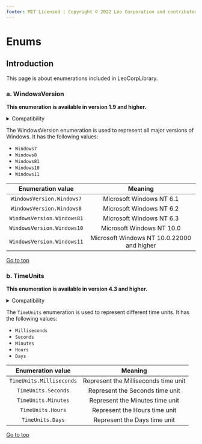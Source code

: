```yaml
---
footer: MIT Licensed | Copyright © 2022 Léo Corporation and contributors
---
```

# Enums
## Introduction
This page is about enumerations included in LeoCorpLibrary.
### a. WindowsVersion
**This enumeration is available in version 1.9 and higher.**

<details>
<summary>Compatibility</summary>

| Frameworks | LeoCorpLibrary | LeoCorpLibrary.Core |
| :-----: | :----------------: | :---------------------: |
| .NET 6 | ✔ | ✔ |
| .NET 5 | ✔ | ✔ |
| .NET Core 3.1 | ✔ | ✔ |
| .NET Framework 4.5 | ✔ | ✔ |

</details>

The WindowsVersion enumeration is used to represent all major versions of Windows. It has the following values:

- `Windows7`
- `Windows8`
- `Windows81`
- `Windows10`
- `Windows11`

| Enumeration value | Meaning |
| :---------------: | :-----: |
| `WindowsVersion.Windows7` | Microsoft Windows NT 6.1 |
| `WindowsVersion.Windows8` | Microsoft Windows NT 6.2 |
| `WindowsVersion.Windows81` | Microsoft Windows NT 6.3 |
| `WindowsVersion.Windows10` | Microsoft Windows NT 10.0 |
| `WindowsVersion.Windows11` | Microsoft Windows NT 10.0.22000 and higher |

[Go to top](#enums)

### b. TimeUnits
**This enumeration is available in version 4.3 and higher.**

<details>
<summary>Compatibility</summary>

| Frameworks | LeoCorpLibrary | LeoCorpLibrary.Core |
| :-----: | :----------------: | :---------------------: |
| .NET 6 | ✔ | ✔ |
| .NET 5 | ✔ | ✔ |
| .NET Core 3.1 | ✔ | ✔ |
| .NET Framework 4.5 | ✔ | ✔ |

</details>

The `TimeUnits` enumeration is used to represent different time units. It has the following values:

- `Milliseconds`
- `Seconds`
- `Minutes`
- `Hours`
- `Days`

| Enumeration value | Meaning |
| :---------------: | :-----: |
| `TimeUnits.Milliseconds` | Represent the Milliseconds time unit |
| `TimeUnits.Seconds` | Represent the Seconds time unit |
| `TimeUnits.Minutes` | Represent the Minutes time unit |
| `TimeUnits.Hours` | Represent the Hours time unit |
| `TimeUnits.Days` | Represent the Days time unit |

[Go to top](#enums)